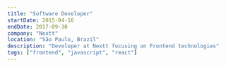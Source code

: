 ```yaml
---
title: "Software Developer"
startDate: 2015-04-16
endDate: 2017-09-30
company: "Nextt"
location: "São Paulo, Brazil"
description: "Developer at Nextt focusing on Frontend technologies"
tags: ["frontend", "javascript", "react"]
---
```

